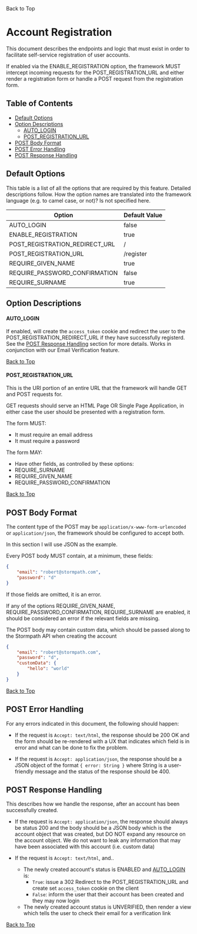 <a name="#top">Back to Top</a>

# Account Registration

This document describes the endpoints and logic that must exist in order to
facilitate self-service registration of user accounts.

If enabled via the ENABLE_REGISTRATION option, the framework MUST intercept
incoming requests for the POST_REGISTRATION_URL and either render a registration
form or handle a POST request from the registration form.

## Table of Contents

* [Default Options](#Default_Options)
* [Option Descriptions](#Option_Descriptions)
  * [AUTO_LOGIN](#AUTO_LOGIN)
  * [POST_REGISTRATION_URL](#POST_REGISTRATION_URL)
* [POST Body Format](#POST_Body_Format)
* [POST Error Handling](#POST_Error_Handling)
* [POST Response Handling](#POST_Response_Handling)

## <a name="Default_Options"></a> Default Options

This table is a list of all the options that are required by this feature.
Detailed descriptions follow.  How the option names are translated into the
framework language (e.g. to camel case, or not)? Is not specified here.

| Option                           | Default Value |
| -------------------------------- |---------------|
| AUTO_LOGIN                       | false         |
| ENABLE_REGISTRATION              | true          |
| POST_REGISTRATION_REDIRECT_URL   | /             |
| POST_REGISTRATION_URL            | /register     |
| REQUIRE_GIVEN_NAME               | true          |
| REQUIRE_PASSWORD_CONFIRMATION    | false         |
| REQUIRE_SURNAME                  | true          |

## <a name="Option_Descriptions"></a> Option Descriptions

#### <a name="AUTO_LOGIN"></a> AUTO_LOGIN

If enabled, will create the `access_token` cookie and redirect the user to the
POST_REGISTRATION_REDIRECT_URL if they have successfully registerd.  See the
[POST Response Handling](#POST_Response_Handling) section for more details.
Works in conjunction with our Email Verification feature.

<a href="#top">Back to Top</a>

#### <a name="POST_REGISTRATION_URL"></a> POST_REGISTRATION_URL

This is the URI portion of an entire URL that the framework will handle GET and
POST requests for.

GET requests should serve an HTML Page OR Single Page Application, in either
case the user should be presented with a registration form.

The form MUST:

* It must require an email address
* It must require a password

The form MAY:

* Have other fields, as controlled by these options:
 * REQUIRE_SURNAME
 * REQUIRE_GIVEN_NAME
 * REQUIRE_PASSWORD_CONFIRMATION

<a href="#top">Back to Top</a>

## <a name="POST_Body_Format"></a> POST Body Format

The content type of the POST may be `application/x-www-form-urlencoded` or
`application/json`, the framework should be configured to accept both.

In this section I will use JSON as the example.


Every POST body MUST contain, at a minimum, these fields:

```json
{
    "email": "robert@stormpath.com",
    "password": "d"
}
```

If those fields are omitted, it is an error.

If any of the options REQUIRE_GIVEN_NAME, REQUIRE_PASSWORD_CONFIRMATION,
REQUIRE_SURNAME are enabled, it should be considered an error if the relevant
fields are missing.

The POST body may contain custom data, which should be passed along to the
Stormpath API when creating the account

```json
{
    "email": "robert@stormpath.com",
    "password": "d",
    "customData": {
        "hello": "world"
    }
}
```

<a href="#top">Back to Top</a>

##  <a name="POST_Error_Handling"></a> POST Error Handling

For any errors indicated in this document, the following should happen:

* If the request is `Accept: text/html`, the response should be 200 OK and the
form should be re-rendered with a UX that indicates which field is in error and
what can be done to fix the problem.

* If the request is `Accept: application/json`, the response should be a JSON
object of the format `{ error: String }` where String is a user-friendly message
and the status of the response should be 400.

## <a name="POST_Response_Handling"></a> POST Response Handling

This describes how we handle the response, after an account has been
successfully created.

* If the request is `Accept: application/json`, the response should always be
status 200 and the body should be a JSON body which is the account object that
was created, but DO NOT expand any resource on the account object.  We do not
want to leak any information that may have been associated with this account
(i.e. custom data)

* If the request is `Accept: text/html`, and..
  * The newly created account's status is ENABLED and [AUTO_LOGIN](#AUTO_LOGIN)
    is:
    * `True`: issue a 302 Redirect to the POST_REGISTRATION_URL and create set
      `access_token` cookie on the client
    * `False`: inform the user that their account has been created and they may
      now login
  * The newly created account status is UNVERIFIED, then render a view which
  tells the user to check their email for a verification link

<a href="#top">Back to Top</a>
